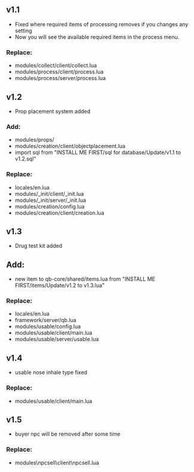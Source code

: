 ## v1.1
- Fixed where required items of processing removes if you changes any setting
- Now you will see the available required items in the process menu.
### Replace:
- modules/collect/client/collect.lua
- modules/process/client/process.lua
- modules/process/server/process.lua

## v1.2
- Prop placement system added
### Add:
- modules/props/
- modules/creation/client/objectplacement.lua
- import sql from "INSTALL ME FIRST/sql for database/Update/v1.1 to v1.2.sql"
### Replace:
- locales/en.lua
- modules/_init/client/_init.lua
- modules/_init/server/_init.lua
- modules/creation/config.lua
- modules/creation/client/creation.lua

## v1.3
- Drug test kit added
## Add:
- new item to qb-core/shared/items.lua from "INSTALL ME FIRST/items/Update/v1.2 to v1.3.lua"
### Replace:
- locales/en.lua
- framework/server/qb.lua
- modules/usable/config.lua
- modules/usable/client/main.lua
- modules/usable/server/usable.lua

## v1.4
- usable nose inhale type fixed
### Replace:
- modules/usable/client/main.lua

## v1.5
- buyer npc will be removed after some time
### Replace:
- modules\npcsell\client\npcsell.lua
